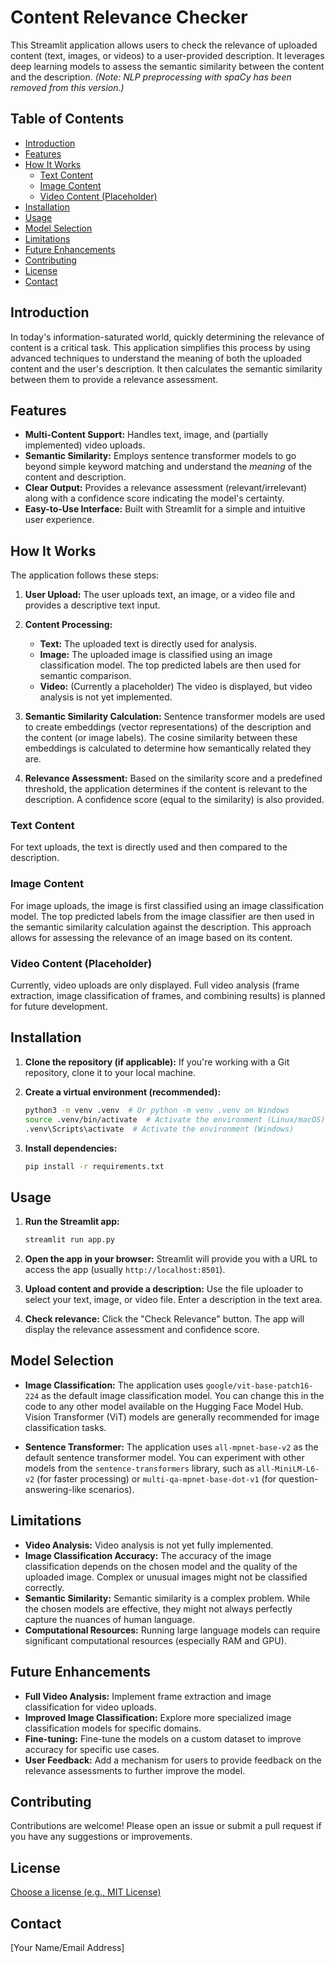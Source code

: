 # Content Relevance Checker

This Streamlit application allows users to check the relevance of uploaded content (text, images, or videos) to a user-provided description. It leverages deep learning models to assess the semantic similarity between the content and the description.  *(Note: NLP preprocessing with spaCy has been removed from this version.)*

## Table of Contents

- [Introduction](#introduction)
- [Features](#features)
- [How It Works](#how-it-works)
    - [Text Content](#text-content)
    - [Image Content](#image-content)
    - [Video Content (Placeholder)](#video-content-placeholder)
- [Installation](#installation)
- [Usage](#usage)
- [Model Selection](#model-selection)
- [Limitations](#limitations)
- [Future Enhancements](#future-enhancements)
- [Contributing](#contributing)
- [License](#license)
- [Contact](#contact)

## Introduction

In today's information-saturated world, quickly determining the relevance of content is a critical task. This application simplifies this process by using advanced techniques to understand the meaning of both the uploaded content and the user's description. It then calculates the semantic similarity between them to provide a relevance assessment.

## Features

*   **Multi-Content Support:** Handles text, image, and (partially implemented) video uploads.
*   **Semantic Similarity:** Employs sentence transformer models to go beyond simple keyword matching and understand the *meaning* of the content and description.
*   **Clear Output:** Provides a relevance assessment (relevant/irrelevant) along with a confidence score indicating the model's certainty.
*   **Easy-to-Use Interface:** Built with Streamlit for a simple and intuitive user experience.

## How It Works

The application follows these steps:

1.  **User Upload:** The user uploads text, an image, or a video file and provides a descriptive text input.

2.  **Content Processing:**
    *   **Text:** The uploaded text is directly used for analysis.
    *   **Image:** The uploaded image is classified using an image classification model. The top predicted labels are then used for semantic comparison.
    *   **Video:** (Currently a placeholder) The video is displayed, but video analysis is not yet implemented.

3.  **Semantic Similarity Calculation:** Sentence transformer models are used to create embeddings (vector representations) of the description and the content (or image labels). The cosine similarity between these embeddings is calculated to determine how semantically related they are.

4.  **Relevance Assessment:** Based on the similarity score and a predefined threshold, the application determines if the content is relevant to the description. A confidence score (equal to the similarity) is also provided.

### Text Content

For text uploads, the text is directly used and then compared to the description.

### Image Content

For image uploads, the image is first classified using an image classification model. The top predicted labels from the image classifier are then used in the semantic similarity calculation against the description. This approach allows for assessing the relevance of an image based on its content.

### Video Content (Placeholder)

Currently, video uploads are only displayed. Full video analysis (frame extraction, image classification of frames, and combining results) is planned for future development.

## Installation

1.  **Clone the repository (if applicable):** If you're working with a Git repository, clone it to your local machine.

2.  **Create a virtual environment (recommended):**
    ```bash
    python3 -m venv .venv  # Or python -m venv .venv on Windows
    source .venv/bin/activate  # Activate the environment (Linux/macOS)
    .venv\Scripts\activate  # Activate the environment (Windows)
    ```

3.  **Install dependencies:**
    ```bash
    pip install -r requirements.txt
    ```

## Usage

1.  **Run the Streamlit app:**
    ```bash
    streamlit run app.py
    ```

2.  **Open the app in your browser:** Streamlit will provide you with a URL to access the app (usually `http://localhost:8501`).

3.  **Upload content and provide a description:** Use the file uploader to select your text, image, or video file. Enter a description in the text area.

4.  **Check relevance:** Click the "Check Relevance" button. The app will display the relevance assessment and confidence score.

## Model Selection

*   **Image Classification:** The application uses `google/vit-base-patch16-224` as the default image classification model. You can change this in the code to any other model available on the Hugging Face Model Hub. Vision Transformer (ViT) models are generally recommended for image classification tasks.

*   **Sentence Transformer:** The application uses `all-mpnet-base-v2` as the default sentence transformer model. You can experiment with other models from the `sentence-transformers` library, such as `all-MiniLM-L6-v2` (for faster processing) or `multi-qa-mpnet-base-dot-v1` (for question-answering-like scenarios).

## Limitations

*   **Video Analysis:** Video analysis is not yet fully implemented.
*   **Image Classification Accuracy:** The accuracy of the image classification depends on the chosen model and the quality of the uploaded image. Complex or unusual images might not be classified correctly.
*   **Semantic Similarity:** Semantic similarity is a complex problem. While the chosen models are effective, they might not always perfectly capture the nuances of human language.
*   **Computational Resources:** Running large language models can require significant computational resources (especially RAM and GPU).

## Future Enhancements

*   **Full Video Analysis:** Implement frame extraction and image classification for video uploads.
*   **Improved Image Classification:** Explore more specialized image classification models for specific domains.
*   **Fine-tuning:** Fine-tune the models on a custom dataset to improve accuracy for specific use cases.
*   **User Feedback:** Add a mechanism for users to provide feedback on the relevance assessments to further improve the model.

## Contributing

Contributions are welcome! Please open an issue or submit a pull request if you have any suggestions or improvements.

## License

[Choose a license (e.g., MIT License)](https://opensource.org/licenses/MIT)

## Contact

[Your Name/Email Address]